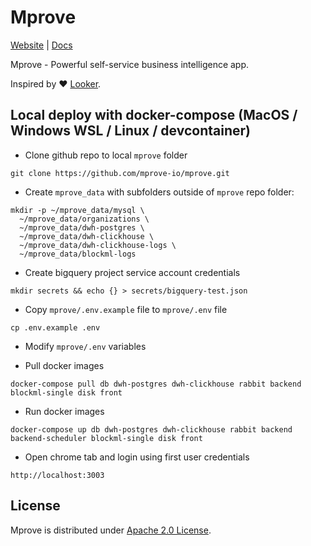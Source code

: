 # Mprove

[Website](https://mprove.io) | [Docs](https://docs.mprove.io)

Mprove - Powerful self-service business intelligence app.

Inspired by :heart: [Looker](https://looker.com/).

## Local deploy with docker-compose (MacOS / Windows WSL / Linux / devcontainer)

- Clone github repo to local `mprove` folder

```
git clone https://github.com/mprove-io/mprove.git
```

- Create `mprove_data` with subfolders outside of `mprove` repo folder:

```
mkdir -p ~/mprove_data/mysql \
  ~/mprove_data/organizations \
  ~/mprove_data/dwh-postgres \
  ~/mprove_data/dwh-clickhouse \
  ~/mprove_data/dwh-clickhouse-logs \
  ~/mprove_data/blockml-logs
```

- Create bigquery project service account credentials

```
mkdir secrets && echo {} > secrets/bigquery-test.json
```

- Copy `mprove/.env.example` file to `mprove/.env` file

```
cp .env.example .env
```

- Modify `mprove/.env` variables

- Pull docker images

```
docker-compose pull db dwh-postgres dwh-clickhouse rabbit backend blockml-single disk front
```

- Run docker images

```
docker-compose up db dwh-postgres dwh-clickhouse rabbit backend backend-scheduler blockml-single disk front
```

- Open chrome tab and login using first user credentials

```
http://localhost:3003
```

## License

Mprove is distributed under [Apache 2.0 License](https://github.com/mprove-io/mprove/blob/master/LICENSE).
